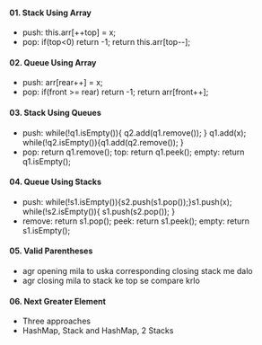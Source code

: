 #### 01. Stack Using Array
  - push:   this.arr[++top] = x;
  - pop:    if(top<0) return -1; return this.arr[top--];

#### 02. Queue Using Array
  - push:  arr[rear++] = x;
  - pop:   if(front >= rear) return -1; return arr[front++];

#### 03. Stack Using Queues
  - push: while(!q1.isEmpty()){ q2.add(q1.remove()); } q1.add(x); while(!q2.isEmpty()){q1.add(q2.remove()); }
  - pop:  return q1.remove();  top: return q1.peek();  empty: return q1.isEmpty();

#### 04. Queue Using Stacks
  - push:  while(!s1.isEmpty()){s2.push(s1.pop());}s1.push(x); while(!s2.isEmpty()){ s1.push(s2.pop()); }
  - remove:   return  s1.pop();   peek: return s1.peek();  empty: return s1.isEmpty();

#### 05. Valid Parentheses
  - agr opening mila to uska corresponding closing stack me dalo
  - agr closing mila to stack ke top se compare krlo

#### 06. Next Greater Element
  - Three approaches
  - HashMap, Stack and HashMap, 2 Stacks
